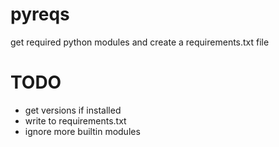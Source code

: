 # pyreqs
get required python modules and create a requirements.txt file
# TODO
 - get versions if installed
 - write to requirements.txt
 - ignore more builtin modules


